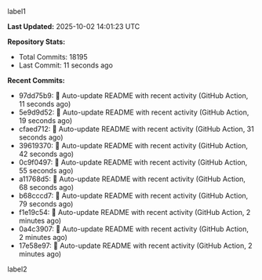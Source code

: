 
label1 
<!-- ACTIVITY_START -->
**Last Updated:** 2025-10-02 14:01:23 UTC

**Repository Stats:**
- Total Commits: 18195
- Last Commit: 11 seconds ago

**Recent Commits:**
- 97dd75b9: 🤖 Auto-update README with recent activity (GitHub Action, 11 seconds ago)
- 5e9d9d52: 🤖 Auto-update README with recent activity (GitHub Action, 19 seconds ago)
- cfaed712: 🤖 Auto-update README with recent activity (GitHub Action, 31 seconds ago)
- 39619370: 🤖 Auto-update README with recent activity (GitHub Action, 42 seconds ago)
- 0c9f0497: 🤖 Auto-update README with recent activity (GitHub Action, 55 seconds ago)
- a11768d5: 🤖 Auto-update README with recent activity (GitHub Action, 68 seconds ago)
- b68cccd7: 🤖 Auto-update README with recent activity (GitHub Action, 79 seconds ago)
- f1e19c54: 🤖 Auto-update README with recent activity (GitHub Action, 2 minutes ago)
- 0a4c3907: 🤖 Auto-update README with recent activity (GitHub Action, 2 minutes ago)
- 17e58e97: 🤖 Auto-update README with recent activity (GitHub Action, 2 minutes ago)
<!-- ACTIVITY_END -->

label2
